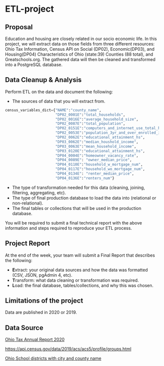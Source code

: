 # ETL-project

## Proposal

Education and housing are closely related in our socio economic life. In this project, we will extract data on those fields from three different resources: Ohio Tax Information, Census API on Social (DP02), Economic(DP03), and Housing(DP04) Characteristics of Ohio (state:39) Counties (88 total), and Greatschools.org. The gathered data will then be cleaned and transformed into a PostgreSQL database.

## Data Cleanup & Analysis

Perform ETL on the data and document the following:

- The sources of data that you will extract from.

```python
census_variables_dict={"NAME":"county_name",
                       "DP02_0001E":"total_households",
                       "DP02_0016E":"average_household_size",
                       "DP02_0087E":"total_population",
                       "DP02_0151E":"computers_and_internet_use_total_households",
                       "DP02_0053E":"population_3yr_and_over_enrolled_in_school",
                       "DP02_0062E":"educational_attainment_hs",
                       "DP03_0062E":"median_houshold_income",
                       "DP03_0063E":"mean_household_income",
                       "DP03_0120E":"educational_attainment_hs",
                       "DP04_0004E":"homeowner_vacancy_rate",
                       "DP04_0089E": "owner_median_price",
                       "DP04_0110E":"household_w_mortgage_num",
                       "DP04_0117E":"household_wo_mortgage_num",
                       "DP04_0134E": "renter_median_price",
                       "DP04_0136E":"renters_num"}
```

- The type of transformation needed for this data (cleaning, joining, filtering, aggregating, etc).
- The type of final production database to load the data into (relational or non-relational).
- The final tables or collections that will be used in the production database.

You will be required to submit a final technical report with the above information and steps required to reproduce your ETL process.

## Project Report

At the end of the week, your team will submit a Final Report that describes the following:

- **E**xtract: your original data sources and how the data was formatted (CSV, JSON, pgAdmin 4, etc).
- **T**ransform: what data cleaning or transformation was required.
- **L**oad: the final database, tables/collections, and why this was chosen.

## Limitations of the project

Data are published in 2020 or 2019.

## Data Source

[Ohio Tax Annual Report 2020](https://tax.ohio.gov/static/communications/publications/annual_reports/2020annualreport.pdf)

https://api.census.gov/data/2019/acs/acs5/profile/groups.html

[Ohio School districts with city and county name](https://www.greatschools.org/schools/districts/Ohio/OH/)


